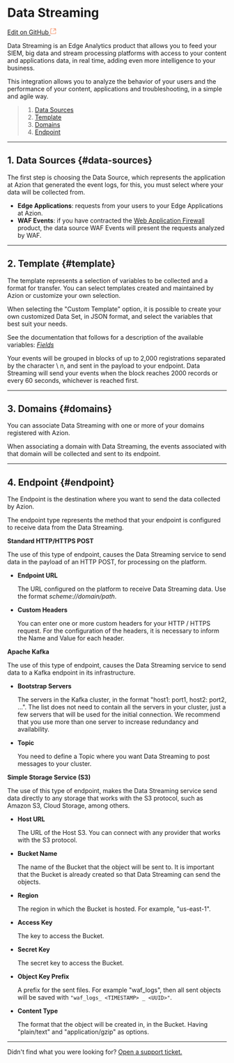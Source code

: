 # Data **Streaming**

[Edit on GitHub <svg width="14" height="14" xmlns="http://www.w3.org/2000/svg"><g fill="none" stroke="#F3652B"><path d="M4.81.71H.672v11.43H12.1V8.001" stroke-width=".8"/><path d="M6.87.786h5.155V5.94M6.31 6.5L12.026.786"/></g></svg>](https://github.com/aziontech/docs_en/edit/master/data-straming/index.md)

Data Streaming is an Edge Analytics product that allows you to feed your SIEM, big data and stream processing platforms with access to your content and applications data, in real time, adding even more intelligence to your business.

This integration allows you to analyze the behavior of your users and the performance of your content, applications and troubleshooting, in a simple and agile way.


  > 1. [Data Sources](#data-sources)
  > 2. [Template](#template)
  > 3. [Domains](#domains)
  > 4. [Endpoint](#endpoint)

---

## 1. Data Sources {#data-sources}

The first step is choosing the Data Source, which represents the application at Azion that generated the event logs, for this, you must select where your data will be collected from.


* **Edge Applications**: requests from your users to your Edge Applications at Azion.
* **WAF Events**: if you have contracted the [Web Application Firewall](https://www.azion.com/pt-br/docs/produtos/web-application-firewall/) product, the data source WAF Events will present the requests analyzed by WAF.

---

## 2. Template {#template}

The template represents a selection of variables to be collected and a format for transfer. You can select templates created and maintained by Azion or customize your own selection.

When selecting the "Custom Template" option, it is possible to create your own customized Data Set, in JSON format, and select the variables that best suit your needs.

See the documentation that follows for a description of the available variables: [*Fields*](https://www.azion.com/pt-br/docs/produtos/data-streaming/fields/)

Your events will be grouped in blocks of up to 2,000 registrations separated by the character \ n, and sent in the payload to your endpoint. Data Streaming will send your events when the block reaches 2000 records or every 60 seconds, whichever is reached first.

---

## 3. Domains {#domains}

You can associate Data Streaming with one or more of your domains registered with Azion.

When associating a domain with Data Streaming, the events associated with that domain will be collected and sent to its endpoint.

---

## 4. Endpoint {#endpoint}

The Endpoint is the destination where you want to send the data collected by Azion.

The endpoint type represents the method that your endpoint is configured to receive data from the Data Streaming.

**Standard HTTP/HTTPS POST**

The use of this type of endpoint, causes the Data Streaming service to send data in the payload of an HTTP POST, for processing on the platform.

* **Endpoint URL** 

  The URL configured on the platform to receive Data Streaming data. Use the format *scheme://domain/path*.

* **Custom Headers** 

  You can enter one or more custom headers for your HTTP / HTTPS request. For the configuration of the headers, it is necessary to inform the Name and Value for each header.

**Apache Kafka**

The use of this type of endpoint, causes the Data Streaming service to send data to a Kafka endpoint in its infrastructure.

* **Bootstrap Servers** 

  The servers in the Kafka cluster, in the format "host1: port1, host2: port2, ...". The list does not need to contain all the servers in your cluster, just a few servers that will be used for the initial connection. We recommend that you use more than one server to increase redundancy and availability.

* **Topic** 

  You need to define a Topic where you want Data Streaming to post messages to your cluster.

**Simple Storage Service (S3)**

The use of this type of endpoint, makes the Data Streaming service send data directly to any storage that works with the S3 protocol, such as Amazon S3, Cloud Storage, among others.

* **Host URL** 

  The URL of the Host S3. You can connect with any provider that works with the S3 protocol.

* **Bucket Name** 

  The name of the Bucket that the object will be sent to. It is important that the Bucket is already created so that Data Streaming can send the objects.

* **Region** 

  The region in which the Bucket is hosted. For example, "us-east-1".

* **Access Key** 

  The key to access the Bucket.

* **Secret Key** 

  The secret key to access the Bucket.

* **Object Key Prefix** 

  A prefix for the sent files. For example "waf_logs", then all sent objects will be saved with `"waf_logs_ <TIMESTAMP> _ <UUID>"`.

* **Content Type** 

  The format that the object will be created in, in the Bucket. Having "plain/text" and "application/gzip" as options.

---

Didn't find what you were looking for? [Open a support ticket.](https://tickets.azion.com/)

